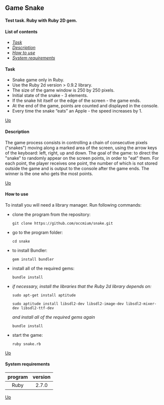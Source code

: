 <a name="to_lift"><h2>Game Snake</h2></a>

#### Test task. Ruby with Ruby 2D gem.

#### List of contents
  - *[Task](#task)*
  - *[Description](#description)*
  - *[How to use](#how_to_use)*
  - *[System requirements](#requirements)*

<a name="task"><h4>Task</h4></a>

- Snake game only in Ruby.
- Use the Ruby 2d version > 0.9.2 library.
- The size of the game window is 250 by 250 pixels.
- Initial state of the snake - 3 elements.
- If the snake hit itself or the edge of the screen - the game ends.
- At the end of the game, points are counted and displayed in the console.
- Every time the snake “eats” an Apple - the speed increases by 1.

[Up](#to_lift)

<a name="description"><h4>Description</h4></a>

The game process consists in controlling a chain of consecutive pixels ("snakes") moving along a marked area of the screen, using the arrow keys of the keyboard: left, right, up and down. The goal of the game: to direct the "snake" to randomly appear on the screen points, in order to "eat" them. For each point, the player receives one point, the number of which is not stored outside the game and is output to the console after the game ends. The winner is the one who gets the most points.

[Up](#to_lift)

<a name="how_to_use"><h4>How to use</h4></a>

To install you will need a library manager. Run
following commands:

  + clone the program from the repository:

    `git clone https://github.com/occmium/snake.git`

  + go to the program folder:

    `cd snake`

  + to install Bundler:

    `gem install bundler`

  + install all of the required gems:

    `bundle install`

  + *if necessary, install the libraries that the Ruby 2d library depends on:*

    `sudo apt-get install aptitude`

    `sudo aptitude install libsdl2-dev libsdl2-image-dev libsdl2-mixer-dev libsdl2-ttf-dev`

      *and install all of the required gems again*

      `bundle install`

  + start the game:

    `ruby snake.rb`

[Up](#to_lift)

<a name="requirements"><h4>System requirements</h4></a>

program|version
:---:|:---:
Ruby|2.7.0

[Up](#to_lift)
